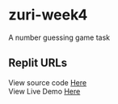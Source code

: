 # zuri-week4
A number guessing game task

## Replit URLs
View source code [Here](https://replit.com/@ImranAbubakar3/zuri-week-4#script.js) <br/>
View Live Demo [Here](https://zuri-week-4.imranabubakar3.repl.co)
